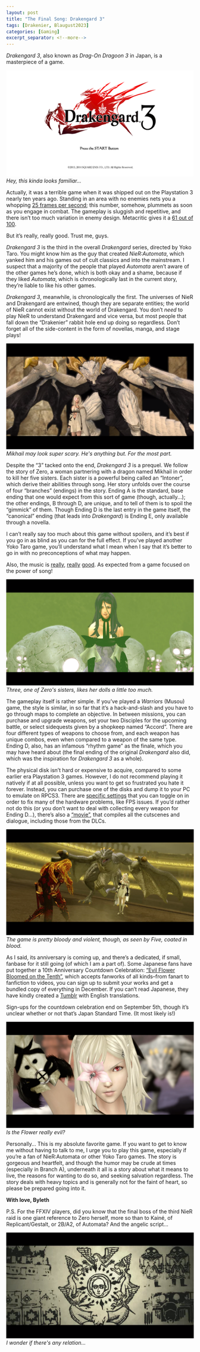 ```yaml
---
layout: post
title: "The Final Song: Drakengard 3"
tags: [Drakenier, Blaugust2023]
categories: [Gaming]
excerpt_separator: <!--more-->
---
```


*Drakengard 3*, also known as *Drag-On Dragoon 3* in Japan, is a masterpiece of a game. 

![Drakengard 3 title screen](/assets/dod3_1.png)
*Hey, this kinda looks familiar...*

Actually, it was a terrible game when it was shipped out on the Playstation 3 nearly ten years ago. Standing in an area with no enemies nets you a whopping [25 frames per second](https://twitter.com/rpcs3/status/1269327623915810817); this number, somehow, plummets as soon as you engage in combat. The gameplay is sluggish and repetitive, and there isn’t too much variation in enemy design. Metacritic gives it a [61 out of 100](https://www.metacritic.com/game/playstation-3/drakengard-3). 

But it’s really, really good. Trust me, guys. 
<!--more-->

*Drakengard 3* is the third in the overall *Drakengard* series, directed by Yoko Taro. You might know him as the guy that created *NieR:Automata*, which yanked him and his games out of cult classics and into the mainstream. I suspect that a majority of the people that played *Automata* aren’t aware of the other games he’s done, which is both okay and a shame, because if they liked *Automata*, which is chronologically last in the current story, they’re liable to like his other games. 

*Drakengard 3*, meanwhile, is chronologically the first. The universes of NieR and Drakengard are entwined, though they are separate entities; the world of NieR cannot exist without the world of Drakengard. You don’t *need* to play NieR to understand Drakengard and vice versa, but most people that fall down the “Drakenier” rabbit hole end up doing so regardless. Don’t forget all of the side-content in the form of novellas, manga, and stage plays! 

![Zero and Mikhail](/assets/dod3_3.png)
*Mikhail may look super scary. He's anything but. For the most part.*

Despite the “3” tacked onto the end, *Drakengard 3* is a prequel. We follow the story of Zero, a woman partnering with a dragon named Mikhail in order to kill her five sisters. Each sister is a powerful being called an “Intoner”, which derive their abilities through song. Her story unfolds over the course of four “branches” (endings) in the story. Ending A is the standard, base ending that one would expect from this sort of game (though, actually…); the other endings, B through D, are unique, and to tell of them is to spoil the “gimmick” of them. Though Ending D is the last entry in the game itself, the “canonical” ending (that leads into *Drakengard*) is Ending E, only available through a novella. 

I can’t really say too much about this game without spoilers, and it’s best if you go in as blind as you can for the full effect. If you’ve played another Yoko Taro game, you’ll understand what I mean when I say that it’s better to go in with no preconceptions of what may happen. 

Also, the music is [really](https://youtu.be/aiM90nfrNH0), [really](https://youtu.be/Z55WZNqV2WM) [good](https://youtu.be/krRNjUJIfFk). As expected from a game focused on the power of song! 

![Three and her dolls](/assets/dod3_7.png)
*Three, one of Zero's sisters, likes her dolls a little too much.*

The gameplay itself is rather simple. If you’ve played a *Warriors* (Musou) game, the style is similar, in so far that it’s a hack-and-slash and you have to go through maps to complete an objective. In between missions, you can purchase and upgrade weapons, set your two Disciples for the upcoming battle, or select sidequests given by a shopkeep named “Accord”. There are four different types of weapons to choose from, and each weapon has unique combos, even when compared to a weapon of the same type. Ending D, also, has an infamous “rhythm game” as the finale, which you may have heard about (the final ending of the original *Drakengard* also did, which was the inspiration for *Drakengard 3* as a whole). 

The physical disk isn’t hard or expensive to acquire, compared to some earlier era Playstation 3 games. However, I do not recommend playing it natively if at all possible, unless you want to get so frustrated you hate it forever. Instead, you can purchase one of the disks and dump it to your PC to emulate on RPCS3. There are [specific settings](https://wiki.rpcs3.net/index.php?title=Drakengard_3) that you can toggle on in order to fix many of the hardware problems, like FPS issues. If you’d rather not do this (or you don’t want to deal with collecting every weapon for Ending D…), there’s also a [“movie”](https://youtu.be/TOkdtlvWXd4), that compiles all the cutscenes and dialogue, including those from the DLCs. 

![Zero and Mikhail fight Five](/assets/dod3_6.png)
*The game is pretty bloody and violent, though, as seen by Five, coated in blood.*

As I said, its anniversary is coming up, and there’s a dedicated, if small, fanbase for it still going (of which I am a part of). Some Japanese fans have put together a 10th Anniversary Countdown Celebration: [“Evil Flower Bloomed on the Tenth”](https://misskey.design/@dod3_10th), which accepts fanworks of all kinds–from fanart to fanfiction to videos, you can sign up to submit your works and get a bundled copy of everything in December. If you can’t read Japanese, they have kindly created a [Tumblr](https://dod3-10th.tumblr.com/) with English translations. 

Sign-ups for the countdown celebration end on September 5th, though it’s unclear whether or not that’s Japan Standard Time. (It most likely is!)

![Zero and the Flower](/assets/dod3_2.png)
*Is the Flower really evil?*

Personally… This is my absolute favorite game. If you want to get to know me without having to talk to me, I urge you to play this game, especially if you’re a fan of NieR:Automata or other Yoko Taro games. The story is gorgeous and heartfelt, and though the humor may be crude at times (especially in Branch A), underneath it all is a story about what it means to live, the reasons for wanting to do so, and seeking salvation regardless. The story deals with heavy topics and is generally not for the faint of heart, so please be prepared going into it.

**With love, Byleth**

P.S. For the FFXIV players, did you know that the final boss of the third NieR raid is one giant reference to Zero herself, more so than to Kainé, of Replicant/Gestalt, or 2B/A2, of Automata? And the angelic script… 

![Intoner symbol](/assets/dod3_4.png)
*I wonder if there's any relation...*